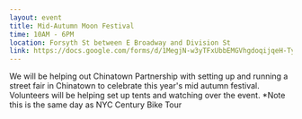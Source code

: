 ```yaml
---
layout: event
title: Mid-Autumn Moon Festival
time: 10AM - 6PM
location: Forsyth St between E Broadway and Division St
link: https://docs.google.com/forms/d/1MegjN-w3yTFxUbbEMGVhgdoqijqeH-TylyRA4lvX3Mo/viewform
---
```

We will be helping out Chinatown Partnership with setting up and running a street fair in Chinatown to celebrate this year's mid autumn festival.  Volunteers will be helping set up tents and watching over the event.
*Note this is the same day as NYC Century Bike Tour
